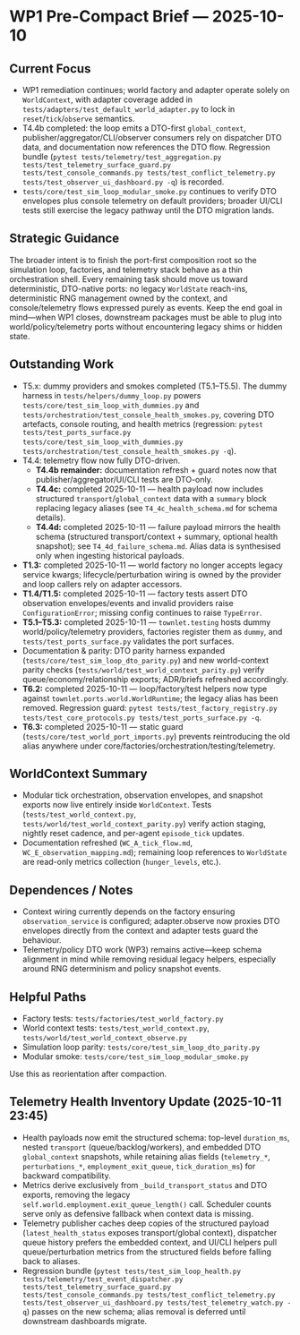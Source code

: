 # WP1 Pre-Compact Brief — 2025-10-10

## Current Focus
- WP1 remediation continues; world factory and adapter operate solely on `WorldContext`, with adapter coverage added in `tests/adapters/test_default_world_adapter.py` to lock in `reset`/`tick`/`observe` semantics.
- T4.4b completed: the loop emits a DTO-first `global_context`, publisher/aggregator/CLI/observer consumers rely on dispatcher DTO data, and documentation now references the DTO flow. Regression bundle (`pytest tests/telemetry/test_aggregation.py tests/test_telemetry_surface_guard.py tests/test_console_commands.py tests/test_conflict_telemetry.py tests/test_observer_ui_dashboard.py -q`) is recorded.
- `tests/core/test_sim_loop_modular_smoke.py` continues to verify DTO envelopes plus console telemetry on default providers; broader UI/CLI tests still exercise the legacy pathway until the DTO migration lands.

## Strategic Guidance
The broader intent is to finish the port-first composition root so the simulation loop, factories, and telemetry stack behave as a thin orchestration shell. Every remaining task should move us toward deterministic, DTO-native ports: no legacy `WorldState` reach-ins, deterministic RNG management owned by the context, and console/telemetry flows expressed purely as events. Keep the end goal in mind—when WP1 closes, downstream packages must be able to plug into world/policy/telemetry ports without encountering legacy shims or hidden state.

## Outstanding Work
- T5.x: dummy providers and smokes completed (T5.1–T5.5). The dummy harness in
  `tests/helpers/dummy_loop.py` powers `tests/core/test_sim_loop_with_dummies.py`
  and `tests/orchestration/test_console_health_smokes.py`, covering DTO artefacts,
  console routing, and health metrics (regression: `pytest tests/test_ports_surface.py`
  `tests/core/test_sim_loop_with_dummies.py tests/orchestration/test_console_health_smokes.py -q`).
- T4.4: telemetry flow now fully DTO-driven.
  - **T4.4b remainder:** documentation refresh + guard notes now that publisher/aggregator/UI/CLI tests are DTO-only.
  - **T4.4c:** completed 2025-10-11 — health payload now includes structured `transport`/`global_context` data with a `summary` block replacing legacy aliases (see `T4_4c_health_schema.md` for schema details).
  - **T4.4d:** completed 2025-10-11 — failure payload mirrors the health schema (structured transport/context + summary, optional health snapshot); see `T4_4d_failure_schema.md`. Alias data is synthesised only when ingesting historical payloads.
- **T1.3:** completed 2025-10-11 — world factory no longer accepts legacy service kwargs; lifecycle/perturbation wiring is owned by the provider and loop callers rely on adapter accessors.
- **T1.4/T1.5:** completed 2025-10-11 — factory tests assert DTO observation envelopes/events and invalid providers raise `ConfigurationError`; missing config continues to raise `TypeError`.
- **T5.1–T5.3:** completed 2025-10-11 — `townlet.testing` hosts dummy world/policy/telemetry providers, factories register them as `dummy`, and `tests/test_ports_surface.py` validates the port surfaces.
- Documentation & parity: DTO parity harness expanded (`tests/core/test_sim_loop_dto_parity.py`) and new world-context parity checks (`tests/world/test_world_context_parity.py`) verify queue/economy/relationship exports; ADR/briefs refreshed accordingly.
- **T6.2:** completed 2025-10-11 — loop/factory/test helpers now type against `townlet.ports.world.WorldRuntime`; the legacy alias has been removed. Regression guard: `pytest tests/test_factory_registry.py tests/test_core_protocols.py tests/test_ports_surface.py -q`.
- **T6.3:** completed 2025-10-11 — static guard (`tests/core/test_world_port_imports.py`) prevents reintroducing the old alias anywhere under core/factories/orchestration/testing/telemetry.

## WorldContext Summary
- Modular tick orchestration, observation envelopes, and snapshot exports now live entirely inside `WorldContext`. Tests (`tests/test_world_context.py`, `tests/world/test_world_context_parity.py`) verify action staging, nightly reset cadence, and per-agent `episode_tick` updates.
- Documentation refreshed (`WC_A_tick_flow.md`, `WC_E_observation_mapping.md`); remaining loop references to `WorldState` are read-only metrics collection (`hunger_levels`, etc.).

## Dependences / Notes
- Context wiring currently depends on the factory ensuring `observation_service` is configured; adapter.observe now proxies DTO envelopes directly from the context and adapter tests guard the behaviour.
- Telemetry/policy DTO work (WP3) remains active—keep schema alignment in mind while removing residual legacy helpers, especially around RNG determinism and policy snapshot events.

## Helpful Paths
- Factory tests: `tests/factories/test_world_factory.py`
- World context tests: `tests/test_world_context.py`, `tests/world/test_world_context_observe.py`
- Simulation loop parity: `tests/core/test_sim_loop_dto_parity.py`
- Modular smoke: `tests/core/test_sim_loop_modular_smoke.py`

Use this as reorientation after compaction.

## Telemetry Health Inventory Update (2025-10-11 23:45)
- Health payloads now emit the structured schema: top-level `duration_ms`, nested `transport` (queue/backlog/workers), and embedded DTO `global_context` snapshots, while retaining alias fields (`telemetry_*`, `perturbations_*`, `employment_exit_queue`, `tick_duration_ms`) for backward compatibility.
- Metrics derive exclusively from `_build_transport_status` and DTO exports, removing the legacy `self.world.employment.exit_queue_length()` call. Scheduler counts serve only as defensive fallback when context data is missing.
- Telemetry publisher caches deep copies of the structured payload (`latest_health_status` exposes transport/global context), dispatcher queue history prefers the embedded context, and UI/CLI helpers pull queue/perturbation metrics from the structured fields before falling back to aliases.
- Regression bundle (`pytest tests/test_sim_loop_health.py tests/telemetry/test_event_dispatcher.py tests/test_telemetry_surface_guard.py tests/test_console_commands.py tests/test_conflict_telemetry.py tests/test_observer_ui_dashboard.py tests/test_telemetry_watch.py -q`) passes on the new schema; alias removal is deferred until downstream dashboards migrate.

